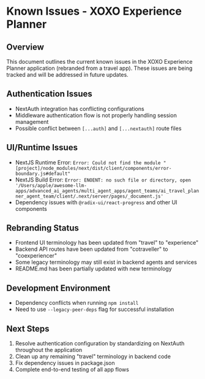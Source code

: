 # Known Issues - XOXO Experience Planner

## Overview
This document outlines the current known issues in the XOXO Experience Planner application (rebranded from a travel app). These issues are being tracked and will be addressed in future updates.

## Authentication Issues
- NextAuth integration has conflicting configurations
- Middleware authentication flow is not properly handling session management
- Possible conflict between `[...auth]` and `[...nextauth]` route files

## UI/Runtime Issues
- NextJS Runtime Error: `Error: Could not find the module "[project]/node_modules/next/dist/client/components/error-boundary.js#default"`
- NextJS Build Error: `Error: ENOENT: no such file or directory, open '/Users/apple/awesome-llm-apps/advanced_ai_agents/multi_agent_apps/agent_teams/ai_travel_planner_agent_team/client/.next/server/pages/_document.js'`
- Dependency issues with `@radix-ui/react-progress` and other UI components

## Rebranding Status
- Frontend UI terminology has been updated from "travel" to "experience"
- Backend API routes have been updated from "cotraveller" to "coexperiencer"
- Some legacy terminology may still exist in backend agents and services
- README.md has been partially updated with new terminology

## Development Environment
- Dependency conflicts when running `npm install`
- Need to use `--legacy-peer-deps` flag for successful installation

## Next Steps
1. Resolve authentication configuration by standardizing on NextAuth throughout the application
2. Clean up any remaining "travel" terminology in backend code
3. Fix dependency issues in package.json
4. Complete end-to-end testing of all app flows
